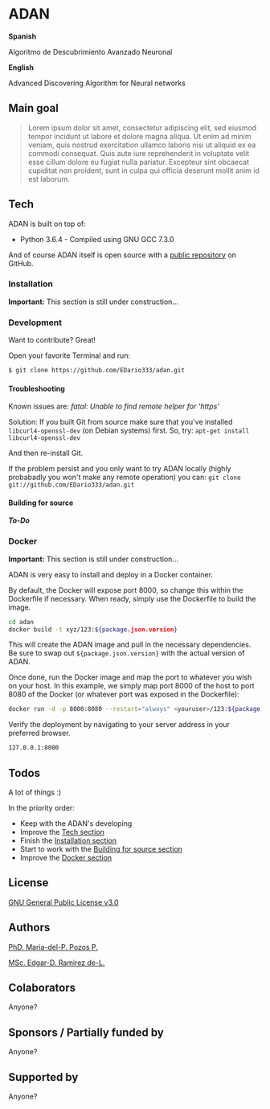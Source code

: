 # ADAN

**Spanish**

Algoritmo de Descubrimiento Avanzado Neuronal

**English**

Advanced Discovering Algorithm for Neural networks

## Main goal

> Lorem ipsum dolor sit amet, consectetur adipiscing elit, sed eiusmod tempor incidunt ut labore et dolore magna aliqua. Ut enim ad minim veniam, quis nostrud exercitation ullamco laboris nisi ut aliquid ex ea commodi consequat. Quis aute iure reprehenderit in voluptate velit esse cillum dolore eu fugiat nulla pariatur. Excepteur sint obcaecat cupiditat non proident, sunt in culpa qui officia deserunt mollit anim id est laborum.

## Tech

ADAN is built on top of:

* Python 3.6.4 - Compiled using GNU GCC 7.3.0

And of course ADAN itself is open source with a [public repository] on GitHub.

### Installation

**Important:** This section is still under construction...

### Development

Want to contribute? Great!

Open your favorite Terminal and run:

```sh
$ git clone https://github.com/EDario333/adan.git
```
#### Troubleshooting
Known issues are:
_fatal: Unable to find remote helper for 'https'_

Solution: 
If you built Git from source make sure that you've installed `libcurl4-openssl-dev` (on Debian systems) first. So, try:
`apt-get install libcurl4-openssl-dev`

And then re-install Git.

If the problem persist and you only want to try ADAN locally (highly probabadly you won't make any remote operation) you can:
`git clone git://github.com/EDario333/adan.git`

#### Building for source
_**To-Do**_

### Docker
**Important:** This section is still under construction...

ADAN is very easy to install and deploy in a Docker container.

By default, the Docker will expose port 8000, so change this within the Dockerfile if necessary. When ready, simply use the Dockerfile to build the image.

```sh
cd adan
docker build -t xyz/123:${package.json.version}
```
This will create the ADAN image and pull in the necessary dependencies. Be sure to swap out `${package.json.version}` with the actual version of ADAN.

Once done, run the Docker image and map the port to whatever you wish on your host. In this example, we simply map port 8000 of the host to port 8080 of the Docker (or whatever port was exposed in the Dockerfile):

```sh
docker run -d -p 8000:8080 --restart="always" <youruser>/123:${package.json.version}
```

Verify the deployment by navigating to your server address in your preferred browser.

```sh
127.0.0.1:8000
```
## Todos

A lot of things :)

In the priority order:
 - Keep with the ADAN's developing
 - Improve the [Tech section](#tech)
 - Finish the [Installation section](#installation)
 - Start to work with the [Building for source section](#building-for-source)
 - Improve the [Docker section](#docker)

License
----
[GNU General Public License v3.0]

## Authors
[PhD. Maria-del-P. Pozos P.](http://dblp.org/pers/p/Parra:Maria_del_Pilar_Pozos)

[MSc. Edgar-D. Ramirez de-L.](https://github.com/edario333)

## Colaborators
Anyone?

## Sponsors / Partially funded by
Anyone?

## Supported by
Anyone?

[//]: # (These are reference links used in the body of this note and get stripped out when the markdown processor does its job. There is no need to format nicely because it shouldn't be seen. Thanks SO - http://stackoverflow.com/questions/4823468/store-comments-in-markdown-syntax)

[GNU General Public License v3.0]: https://www.gnu.org/licenses/gpl-3.0.en.html
[public repository]: https://github.com/EDario333/adan
